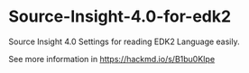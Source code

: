 # Source-Insight-4.0-for-edk2
Source Insight 4.0 Settings for reading EDK2 Language easily.

See more information in https://hackmd.io/s/B1bu0KIpe
